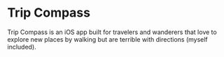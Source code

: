 # Trip Compass
Trip Compass is an iOS app built for travelers and wanderers that love to explore new places by walking but are terrible with directions (myself included).